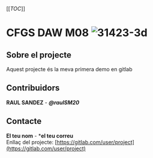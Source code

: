 [[_TOC_]]
# CFGS DAW M08 ![31423-3d](https://github.com/Sepul991/M08-PrimerEjercicio/assets/120608324/e20cb606-fa64-4c71-b75e-9a4d6a68655c)
## Sobre el projecte
Aquest projecte és la meva primera demo en gitlab
## Contribuidors
**RAUL SANDEZ** - ***@raulSM20*** 
## Contacte
**El teu nom** - ***el teu correu**
<br/>
Enllaç del projecte:
[https://gitlab.com/user/project](https://gitlab.com/user/project)
